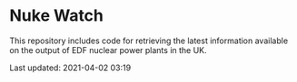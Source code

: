 # Nuke Watch

This repository includes code for retrieving the latest information available on the output of EDF nuclear power plants in the UK.

Last updated: 2021-04-02 03:19